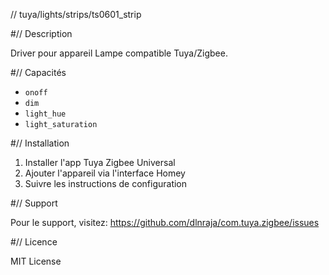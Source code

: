 // tuya/lights/strips/ts0601_strip

#// Description

Driver pour appareil Lampe compatible Tuya/Zigbee.

#// Capacités

- `onoff`
- `dim`
- `light_hue`
- `light_saturation`

#// Installation

1. Installer l'app Tuya Zigbee Universal
2. Ajouter l'appareil via l'interface Homey
3. Suivre les instructions de configuration

#// Support

Pour le support, visitez: https://github.com/dlnraja/com.tuya.zigbee/issues

#// Licence

MIT License
